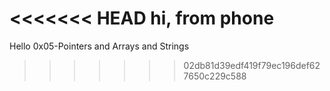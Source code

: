 <<<<<<< HEAD
hi, from phone
=======
Hello 
0x05-Pointers and Arrays and Strings

>>>>>>> 02db81d39edf419f79ec196def627650c229c588
